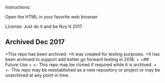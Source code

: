 Instructions:

Open the HTML in your favorite web browser

License:
Just do it and be Nvy'd 2017



## Archived Dec 2017
 +This repo has been archived.
 +It was created for testing purposes.
 +It has been archived to support add better go forward testing in 2018.
 +
 +## Future Use
 +
 +- This repo may be cloned if required while it is archived.
 +
 +-  This repo may be reestablished as a new repository or project or may be unarchived at any point in time.
